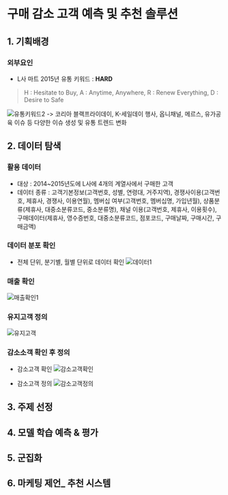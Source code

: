 # 구매 감소 고객 예측 및 추천 솔루션

## 1. 기획배경

### 외부요인
- L사 마트 2015년 유통 키워드 : **HARD**
> H : Hesitate to Buy, A : Anytime, Anywhere, R : Renew Everything, D : Desire to Safe

![유통키워드2](https://user-images.githubusercontent.com/108326573/203228105-832ad821-b79f-43a7-8cf7-7ebbf313154f.jpg)
-> 코리아 블랙프라이데이, K-세일데이 행사, 옵니채널, 메르스, 유가공육 이슈 등 다양한 이슈 생성 및 유통 트렌드 변화

## 2. 데이터 탐색
### 활용 데이터
- 대상 : 2014~2015년도에 L사에 4개의 계열사에서 구매한 고객
- 데이터 종류 : 고객기본정보(고객번호, 성별, 연령대, 거주지역), 경쟁사이용(고객번호, 제휴사, 경쟁사, 이용연월),
               멤버십 여부(고객번호, 멤버십명, 가입년월), 상품분류(제휴사, 대중소분류코드, 중소분류명), 
               채널 이용(고객번호, 제휴사, 이용횟수), 구매데이터(제휴사, 영수증번호, 대중소분류코드, 점포코드, 구매날짜, 구매시간, 구매금액)

### 데이터 분포 확인
- 전체 단위, 분기별, 월별 단위로 데이터 확인
![데이터1](https://user-images.githubusercontent.com/108326573/203228253-3b879918-3f93-4b7b-9131-a1ccbf5e72e8.jpg)

### 매출 확인 
![매출확인1](https://user-images.githubusercontent.com/108326573/203228298-fc60aaf6-d717-4e31-8c13-691c8f648ad5.jpg)

### 유지고객 정의
![유지고객](https://user-images.githubusercontent.com/108326573/203228333-6f05c5a0-1074-4698-8add-7db5a71aeab0.jpg)

### 감소소객 확인 후 정의
- 감소고객 확인
![감소고객확인](https://user-images.githubusercontent.com/108326573/203228365-eeed76af-56eb-4e0d-8805-c76a76ca01cf.jpg)

- 감소고객 정의
![감소고객정의](https://user-images.githubusercontent.com/108326573/203228397-eee2d547-64ac-4271-8f25-209d88dd4c36.jpg)

## 3. 주제 선정

## 4. 모델 학습 예측 & 평가

## 5. 군집화

## 6. 마케팅 제언_ 추천 시스템 
